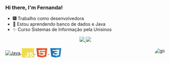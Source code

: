 ### Hi there, I'm Fernanda!

- 🎆 Trabalho como desenvolvedora
- 🎇 Estou aprendendo banco de dados e Java
- ✨ Curso Sistemas de Informação pela Unisinos

<div align="center">
  <a href="https://github.com/Fenandax">
  <img height="160em" src="https://github-readme-stats.vercel.app/api?username=Fenandax&show_icons=true&theme=vue&include_all_commits=true&count_private=true"/>
  <img height="160em" src="https://github-readme-stats.vercel.app/api/top-langs/?username=Fenandax&layout=compact&langs_count=7&theme=vue"/>
</div>
  
<div style="display: inline_block"><br>
  <img align="center" alt="Java" height="30" width="40" src="https://cdn.jsdelivr.net/gh/devicons/devicon/icons/java/java-plain.svg" />
  <img align="center" alt="Js" height="30" width="40" src="https://raw.githubusercontent.com/devicons/devicon/master/icons/javascript/javascript-plain.svg">
  <img align="center" alt="HTML" height="30" width="40" src="https://raw.githubusercontent.com/devicons/devicon/master/icons/html5/html5-original.svg">
  <img align="center" alt="CSS" height="30" width="40" src="https://raw.githubusercontent.com/devicons/devicon/master/icons/css3/css3-original.svg">
  <img align="right" alt="gif" height="150" style="border-radius:50px;" src="https://cdn.discordapp.com/attachments/750842352159031397/933765477816205352/Fenandax-gif.gif">
</div>
